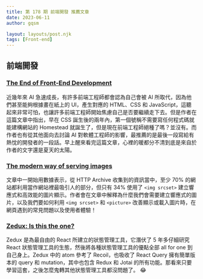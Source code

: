 ```yaml
---
title: 第 178 期 前端開發 推薦文章
date: 2023-06-11
author: gqsm

layout: layouts/post.njk
tags: [Front-end]
---
```


## 前端開發
<!-- summary -->

### [The End of Front-End Development](https://www.joshwcomeau.com/blog/the-end-of-frontend-development/)

近幾年來 AI 急速成長，有許多前端工程師都會認為自己會被 AI 所取代，因為他們甚至能夠根據畫在紙上的 UI，產生對應的 HTML、CSS 和 JavaScript，這聽起來非常可怕，也讓許多前端工程師開始焦慮自己是否要繼續走下去。但是作者在這篇文章中指出，早在 CSS 誕生後的兩年內，第一個號稱不需要寫任何程式碼就能建構網站的 Homestead 就誕生了，但是現在前端工程師絕種了嗎？並沒有。而作者也有從其他面向去討論 AI 對軟體工程師的影響，最推薦的是最後一段寫給有熱忱的開發者的一段話。早上醒來看完這篇文章，心裡的暖都分不清到底是來自於作者的文字還是夏天的太陽。

### [The modern way of serving images](https://kurtextrem.de/posts/modern-way-of-img)

文章中一開始用數據表示，從 HTTP Archive 收集到的資訊當中，至少 70% 的網站都利用當作網站裡最吸引人的部分，但只有 34% 使用了 `<img srcset>` 建立響應式和高效能的圖片顯示。作者會在文章中解釋為什麼我們會需要建立響應式的圖片，以及我們要如何利用 `<img srcset>` 和 `<picture>` 改善顯示或載入圖片時，在網頁遇到的常見問題以及使用者體驗！

### [Zedux: Is this the one?](https://omnistac.github.io/zedux/blog/zedux-is-this-the-one)

Zedux 是為最自由的 React 所建立的狀態管理工具，它潛伏了 5 年多仔細研究 React 狀態管理工具的生態，然後將各種狀態管理工具的優點全部 all for one 到自己身上。Zedux 中的 atom 參考了 Recoil，也吸收了 React Query 擁有簡單版本的 query 和 mutation，其中也包含 Redux 和 Jotai 的所有功能。那看來只要學習這套，之後怎麼鬼轉其他狀態管理工具都沒問題了。 😂
